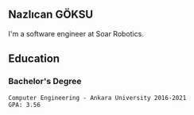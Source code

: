 ## Nazlıcan GÖKSU

I'm a software engineer at Soar Robotics.

## Education

### Bachelor's Degree
    Computer Engineering - Ankara University 2016-2021
    GPA: 3.56
